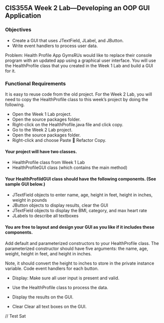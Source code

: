 ## CIS355A Week 2 Lab—Developing an OOP GUI Application

### Objectives
* Create a GUI that uses JTextField, JLabel, and JButton.
* Write event handlers to process user data.

Problem: Health Profile App
GymsRUs would like to replace their console program with an updated app using a graphical user interface. You will use the HealthProfile class that you created in the Week 1 Lab and build a GUI for it.

### Functional Requirements
It is easy to reuse code from the old project. For the Week 2 Lab, you will need to copy the HealthProfile class to this week’s project by doing the following.
* Open the Week 1 Lab project.
* Open the source packages folder.
* Right-click on the HealthProfile.java file and click copy.
* Go to the Week 2 Lab project.
* Open the source packages folder.
* Right-click and choose Paste  Refactor Copy.

#### Your project will have two classes.
* HealthProfile class from Week 1 Lab
* HealthProfileGUI class (which contains the main method)

#### Your HealthProfildGUI class should have the following components. (See sample GUI below.)
* JTextField objects to enter name, age, height in feet, height in inches, weight in pounds
* JButton objects to display results, clear the GUI
* JTextField objects to display the BMI, category, and max heart rate
* JLabels to describe all textboxes

#### You are free to layout and design your GUI as you like if it includes these components.
Add default and parameterized constructors to your HealthProfile class. 
The parameterized constructor should have five arguments: the name, age, weight, height in feet, and height in inches. 

Note, it should convert the height to inches to store in the private instance variable.
Code event handlers for each button.

* Display: Make sure all user input is present and valid.

* Use the HealthProfile class to process the data.

* Display the results on the GUI.

* Clear	Clear all text boxes on the GUI.

// Test Sat
